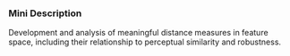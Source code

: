 ### Mini Description

Development and analysis of meaningful distance measures in feature space, including their relationship to perceptual similarity and robustness.
